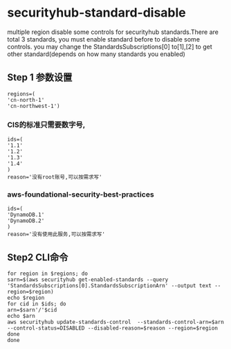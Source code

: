 # securityhub-standard-disable
multiple region disable some controls for securityhub standards.There are total 3 standards, you must enable standard before to disable some controls.
you may change the StandardsSubscriptions[0] to[1],[2] to get other standard(depends on how many standards you enabled)
## Step 1 参数设置

```
regions=( 
'cn-north-1'
'cn-northwest-1')
```
### CIS的标准只需要数字号,
```
ids=(
'1.1'
'1.2'
'1.3'
'1.4'
)
reason='没有root账号,可以按需求写'

```
### aws-foundational-security-best-practices
```
ids=(
'DynamoDB.1'
'DynamoDB.2'
)
reason='没有使用此服务,可以按需求写'
```
## Step2 CLI命令
```
for region in $regions; do
sarn=$(aws securityhub get-enabled-standards --query 'StandardsSubscriptions[0].StandardsSubscriptionArn' --output text --region=$region)
echo $region
for cid in $ids; do
arn=$sarn'/'$cid
echo $arn
aws securityhub update-standards-control  --standards-control-arn=$arn --control-status=DISABLED --disabled-reason=$reason --region=$region
done
done
```
